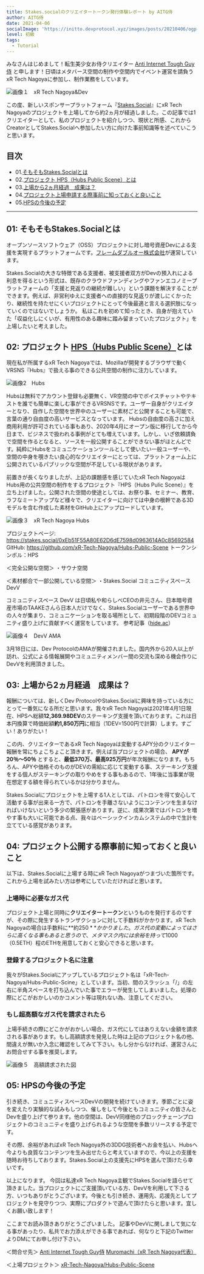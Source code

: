 ```yaml
---
title: Stakes.socialのクリエイタートークン発行体験レポート by AITG侍
author: AITG侍
date: 2021-04-06
socialImage: 'https://initto.devprotocol.xyz/images/posts/20210406/ogp-jn.png'
level: 初級
tags:
  - Tutorial
---
```


みなさんはじめまして！転生美少女お侍クリエイター [Anti Internet Tough Guy侍](https://twitter.com/AITGSamurai) と申します！日頃はメタバース空間の制作や空間内でイベント運営を請負うxR Tech Nagoyaに参加し、制作業務をしています。

![画像１　xR Tech Nagoya&Dev](/images/posts/20210406/Photo1.png)

この度、新しいスポンサープラットフォーム『[Stakes.Social](https://stakes.social)』にxR Tech Nagoyaのプロジェクトを上場してから約2ヵ月が経過しました。この記事では1クリエイターとして、私のプロジェクトを紹介しつつ、現状と所感、これからCreatorとしてStakes.Socialへ参加したい方に向けた事前知識等を述べていこうと思います。

## 目次
- 01.[そもそもStakes.Socialとは](#heading-01:-stakes.social)
- 02.[プロジェクト HPS（Hubs Public Scene）とは](#heading-02:-hpshubs-public-scene)
- 03.[上場から2ヵ月経過　成果は？](#heading-03:-2)
- 04.[プロジェクト上場申請する際事前に知っておくと良いこと](#heading-04:)
- 05.[HPSの今後の予定](#heading-05:-hps)
--------------------------------------------------------------------------------------

## 01: そもそもStakes.Socialとは
オープンソースソフトウェア（OSS）プロジェクトに対し暗号資産Devによる支援を実現するプラットフォームです。[フレームダブルオー株式会社](https://corp.frame00.com)が運営しています。

Stakes.Socialの大きな特徴である支援者、被支援者双方がDevの預入れによる利息を得るという形式は、既存のクラウドファンディングやファンエコノミープラットフォームの「支援と見返りの継続が難しい」という課題を解決することができます。例えば、非営利ゆえに支援者への直接的な見返りが渡しにくかったり、継続性を持たせにくいプロジェクトにとって今後最適と言える選択肢になっていくのではないでしょうか。
私はこれを初めて知ったとき、自身が抱えていた「収益化しにくいが、有用性のある趣味に踏み留まっていたプロジェクト」を上場したいと考えました。

## 02: プロジェクト [HPS（Hubs Public Scene）](https://stakes.social/0xEb51F55A80E62D6dE7598d0963614A0c85692584)とは
現在私が所属するxR Tech Nagoyaでは、Mozillaが開発するブラウザで動くVRSNS『Hubs』で扱える事のできる公共空間の制作に注力しています。

![画像2　Hubs](/images/posts/20210406/Photo2.png)

Hubsは無料でアカウント登録も必要無く、VR空間の中でボイスチャットやテキストを誰でも簡単に楽しむ事ができるVRSNSです。ユーザー自身がクリエイターとなり、自作した空間を世界中のユーザーに素材ごと公開することも可能で、言葉の通り自由度の高いサービスとなっています。
Hubsの自由度の高さに加え商用利用が許可されている事もあり、2020年4月にオープン版に移行してから今日まで、ビジネスで扱われる事例がとても増えています。しかし、いざ依頼請負で空間を作るとなると、ソースを一般公開することができない事がほとんどです。純粋にHubsをコミュニケーションツールとして使いたい一般ユーザーや、空間の中身を覗きたい良心的なクリエイターにとっては、プラットフォーム上に公開されているパブリックな空間が不足している現状があります。

前置きが長くなりましたが、上記の課題感を感じていたxR Tech NagoyaはHubs用の公共空間の制作をするプロジェクト『HPS（Hubs Pulic Scene）』を立ち上げました。公開された空間の使途としては、お祭り事、セミナー、教育、ラフなミートアップなど様々で、クリエイターに向けては中身の根幹である3Dモデルを含む作成した素材をGitHub上にアップロードしています。

![画像３　xR Tech Nagoya Hubs](/images/posts/20210406/Photo3.png)

プロジェクトページ: https://stakes.social/0xEb51F55A80E62D6dE7598d0963614A0c85692584
GitHub: https://github.com/xR-Tech-Nagoya/Hubs-Public-Scene
トークンシンボル：HPS

＜完全公開な空間＞
・サウナ空間

＜素材都合で一部公開している空間＞
・Stakes.Social コミュニティスペース DevV

コミュニティスペース DevV は日頃私や和らしべCEOの井元さん、日本暗号資産市場のTAAKEさんら日本人だけでなく、Stakes.Socialユーザーである世界中の人々が集まり、コミュニケーションを取る場所として、初期段階のDEVコミュニティ盛り上げに貢献すべく運営をしています。
参考記事（[hide.ac](https://hide.ac/user-articles?id=v4RRrQPsujQmoWinr1zJP0tOM9F2)）

![画像４　DevV AMA](/images/posts/20210406/Photo4.png)

3月18日には、Dev ProtocolのAMAが開催されました。国内外から20人以上が訪れ、公式による情報展開やコミュニティメンバー間の交流も深める機会作りにDevVを利用頂きました。

## 03: 上場から2ヵ月経過　成果は？
報酬については、新しくDev ProtocolやStakes.Socialに興味を持っている方にとって一番気になる所だと思います。我々xR Tech Nagoyaは2021年4月1日現在、HPSへ総額**12,369.98DEV**のステーキング支援を頂いております。これは日本円換算で時価総額**約1,850万円**に相当（1DEV=1500円で計算）します。すごい！ありがたい！

この内、クリエイターであるxR Tech Nagoyaは変動するAPY分のクリエイター報酬を常にちょこちょこと頂きます。例えば当プロジェクトの場合、 **APYが20％～50％** とすると、**最低370万、最高925万円**が年次報酬になります。もちろん、APYや価格そのものがDEVの需給に応じて変動する事、ステーキング支援をする個人がステーキングの取りやめをする事もあるので、1年後に当事業が現在想定する額を得られているかは分かりません。

Stakes.Socialにプロジェクトを上場する1人としては、パトロンを得て安心して活動する事が出来る一方で、パトロンを手離さないようにコンテンツを生まなければいけないという多少の緊張感があります。逆に、成果次第ではパトロンを増やす事も大いに可能である点、我々はベーシックインカムシステムの中で生計を立てている感覚があります。

## 04: プロジェクト公開する際事前に知っておくと良いこと

以下は、Stakes.Socialに上場する時にxR Tech Nagoyaがつまづいた箇所です。これから上場を試みたい方は参考にしていただければと思います。

### 上場時に必要なガス代
プロジェクト上場と同時に**クリエイタートークン**というものを発行するのですが、その際に発生するトランザクションに対して手数料がかかります。xR Tech Nagoyaの場合は手数料に**約$250**かかりました。ガス代の変動によってはさらに高くなる事もあると思うので、メタマスク内には余裕を持って$1000（0.5ETH）程のETHを用意しておくと安心できると思います。

### 登録するプロジェクト名に注意
我々がStakes.Socialにアップしているプロジェクト名は「xR-Tech-Nagoya/Hubs-Public-Scine」としています。当初、間のスラッシュ「/」の左右に半角スペースを打ち込んでいた事でエラーが発生してしまいました。処理の際にどこがおかしいのかコメント等は現れない為、注意してください。

### もし超高額なガス代を請求されたら
上場手続きの際にどこかがおかしい場合、ガス代にしてはありえない金額を請求される事があります。もし高額請求を発見した時は上記のプロジェクト名の他、間違えが無いか入念に確認をしてみて下さい。もし分からなければ、運営さんにお問合せする事を推奨します。

![画像５　高額請求された図](/images/posts/20210406/Photo5.png)


## 05: HPSの今後の予定
引き続き、コミュニティスペースDevVの開発を続けていきます。季節ごとに姿を変えたり実験的な試みもしつつ、催しをして今後ともコミュニティの皆さんとDevを盛り上げて参ります。他の空間は、DevV同様他のブロックチェーンプロジェクトのコミュニティを盛り上げられるような空間を多数リリースする予定です。

その際、余裕があればxR Tech Nagoya外の3DDG技術者へお金を払い、Hubsへ今よりも良質なコンテンツを生み出せたらと考えていますので、今以上の支援を随時お待ちしております。Stakes.Social上の支援先にHPSを選んで頂けたら幸いです。

以上になります。
今回は私達xR Tech Nagoya主観でStakes.Socialを語らせて頂きました。当プロジェクトにご支援頂いている方、DevVを利用して下さる方、いつもありがとうございます。今後とも引き続き、運用先、応援先としてプロジェクトを見守りつつ、実際にプロダクトで遊んで頂けたらと思います。宜しくお願い致します！

ここまでお読み頂きありがとうございました。
記事やDevVに関しまして気になる事があったり、私共でお力添えができる事であれば、何なりと下記のTwitterよりDMにてお申し付け下さい。

＜問合せ先＞
[Anti Internet Tough Guy侍](https://twitter.com/AITGSamurai)
[Muromachi（xR Tech Nagoya代表）](https://twitter.com/i_osd1_Bonsai)

＜上場プロジェクト＞
[xR-Tech-Nagoya/Hubs-Public-Scene](https://stakes.social/0xEb51F55A80E62D6dE7598d0963614A0c85692584)
